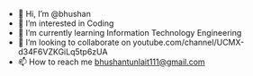 - 👋 Hi, I’m @bhushan 
- 👀 I’m interested in Coding
- 🌱 I’m currently learning Information Technology Engineering
- 💞️ I’m looking to collaborate on youtube.com/channel/UCMX-d34F6VZKGiLq5tp6zUA
- 📫 How to reach me bhushantunlait111@gmail.com

<!---
bstbst1/bstbst1 is a ✨ special ✨ repository because its `README.md` (this file) appears on your GitHub profile.
You can click the Preview link to take a look at your changes.
--->
